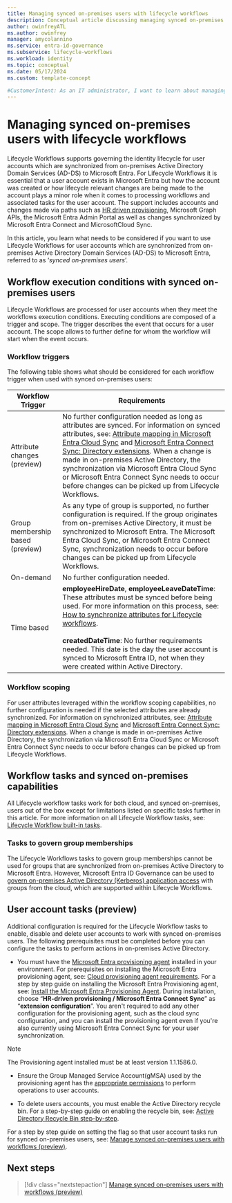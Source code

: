 ```yaml
---
title: Managing synced on-premises users with lifecycle workflows
description: Conceptual article discussing managing synced on-premises users with Lifecycle Workflows.
author: owinfreyATL
ms.author: owinfrey
manager: amycolannino
ms.service: entra-id-governance
ms.subservice: lifecycle-workflows
ms.workload: identity
ms.topic: conceptual 
ms.date: 05/17/2024
ms.custom: template-concept 

#CustomerIntent: As an IT administrator, I want to learn about managing synced on-premises users with Lifecycle workflows so that I can use workflows to manage these users in my environment.
---
```


# Managing synced on-premises users with lifecycle workflows

Lifecycle Workflows supports governing the identity lifecycle for user accounts which are synchronized from on-premises Active Directory Domain Services (AD-DS) to Microsoft Entra. For Lifecycle Workflows it is essential that a user account exists in Microsoft Entra but how the account was created or how lifecycle relevant changes are being made to the account plays a minor role when it comes to processing workflows and associated tasks for the user account. The support includes accounts and changes made via paths such as [HR driven provisioning](../identity/app-provisioning/what-is-hr-driven-provisioning.md), Microsoft Graph APIs, the Microsoft Entra Admin Portal as well as changes synchronized by Microsoft Entra Connect and MicrosoftCloud Sync.

In this article, you learn what needs to be considered if you want to use Lifecycle Workflows for user accounts which are synchronized from on-premises Active Directory Domain Services (AD-DS) to Microsoft Entra, referred to as ‘*synced on-premises users*’.


## Workflow execution conditions with synced on-premises users

Lifecycle Workflows are processed for user accounts when they meet the workflows execution conditions. Executing conditions are composed of a trigger and scope. The trigger describes the event that occurs for a user account. The scope allows to further define for whom the workflow will start when the event occurs.

### Workflow triggers

The following table shows what should be considered for each workflow trigger when used with synced on-premises users:

|Workflow Trigger  | Requirements  |
|---------|---------|
|Attribute changes (preview)     | No further configuration needed as long as attributes are synced. For information on synced attributes, see: [Attribute mapping in Microsoft Entra Cloud Sync](../identity/hybrid/cloud-sync/how-to-attribute-mapping.md) and [Microsoft Entra Connect Sync: Directory extensions](../identity/hybrid/connect/how-to-connect-sync-feature-directory-extensions.md). When a change is made in on-premises Active Directory, the synchronization via Microsoft Entra Cloud Sync or Microsoft Entra Connect Sync needs to occur before changes can be picked up from Lifecycle Workflows.      |
|Group membership based  (preview)   | As any type of group is supported, no further configuration is required. If the group originates from on-premises Active Directory, it must be synchronized to Microsoft Entra. The Microsoft Entra Cloud Sync, or Microsoft Entra Connect Sync, synchronization needs to occur before changes can be picked up from Lifecycle Workflows.       |
|On-demand     |   No further configuration needed.      |
|Time based    |  **employeeHireDate**, **employeeLeaveDateTime**: These attributes must be synced before being used. For more information on this process, see: [How to synchronize attributes for Lifecycle workflows](./how-to-lifecycle-workflow-sync-attributes.md).<br></br>**createdDateTime**: No further requirements needed. This date is the day the user account is synced to Microsoft Entra ID, not when they were created within Active Directory.       |

### Workflow scoping

For user attributes leveraged within the workflow scoping capabilities, no further configuration is needed if the selected attributes are already synchronized. For information on synchronized attributes, see: [Attribute mapping in Microsoft Entra Cloud Sync](../identity/hybrid/cloud-sync/how-to-attribute-mapping.md) and [Microsoft Entra Connect Sync: Directory extensions](../identity/hybrid/connect/how-to-connect-sync-feature-directory-extensions.md). When a change is made in on-premises Active Directory, the synchronization via Microsoft Entra Cloud Sync or Microsoft Entra Connect Sync needs to occur before changes can be picked up from Lifecycle Workflows.


## Workflow tasks and synced on-premises capabilities

All Lifecycle workflow tasks work for both cloud, and synced on-premises, users out of the box except for limitations listed on specific tasks further in this article. For more information on all Lifecycle Workflow tasks, see:  [Lifecycle Workflow built-in tasks](lifecycle-workflow-tasks.md).

### Tasks to govern group memberships

The Lifecycle Workflows tasks to govern group memberships cannot be used for groups that are synchronized from on-premises Active Directory to Microsoft Entra. However, Microsoft Entra ID Governance can be used to [govern on-premises Active Directory (Kerberos) application access](../identity/hybrid/cloud-sync/govern-on-premises-groups.md) with groups from the cloud, which are supported within Lifecycle Workflows.

## User account tasks (preview)

Additional configuration is required for the Lifecycle Workflow tasks to enable, disable and delete user accounts to work with synced on-premises users. The following prerequisites must be completed before you can configure the tasks to perform actions in on-premises Active Directory.

- You must have the [Microsoft Entra provisioning agent](../identity/hybrid/cloud-sync/what-is-provisioning-agent.md) installed in your environment. For prerequisites on installing the Microsoft Entra provisioning agent, see: [Cloud provisioning agent requirements](../identity/hybrid/cloud-sync/how-to-prerequisites.md#cloud-provisioning-agent-requirements). For a step by step guide on installing the Microsoft Entra Provisioning agent, see: [Install the Microsoft Entra Provisioning Agent](../identity/hybrid/cloud-sync/how-to-install.md). During installation, choose “**HR-driven provisioning / Microsoft Entra Connect Sync**” as “**extension configuration**”. You aren't required to add any other configuration for the provisioning agent, such as the cloud sync configuration, and you can install the provisioning agent even if you're also currently using Microsoft Entra Connect Sync for your user synchronization.

> [!NOTE]
> The Provisioning agent installed must be at least version 1.1.1586.0.

- Ensure the Group Managed Service Account(gMSA) used by the provisioning agent has the [appropriate permissions](../identity/hybrid/cloud-sync/how-to-prerequisites.md#custom-gmsa-account) to perform operations to user accounts.

- To delete users accounts, you must enable the Active Directory recycle bin. For a step-by-step guide on enabling the recycle bin, see: [Active Directory Recycle Bin step-by-step](/windows-server/identity/ad-ds/get-started/adac/introduction-to-active-directory-administrative-center-enhancements--level-100-#active-directory-recycle-bin-step-by-step).

For a step by step guide on setting the flag so that user account tasks run for synced on-premises users, see: [Manage synced on-premises users with workflows (preview)](./manage-workflow-onprem.md).

## Next steps

> [!div class="nextstepaction"]
> [Manage synced on-premises users with workflows (preview)](manage-workflow-onprem.md)
